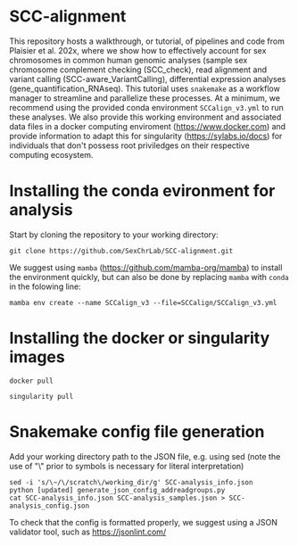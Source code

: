 # SCC-alignment

This repository hosts a walkthrough, or tutorial, of pipelines and code from Plaisier et al. 202x, where we show how to effectively account for sex chromosomes in common human genomic analyses (sample sex chromosome complement checking (SCC_check), read alignment and variant calling (SCC-aware_VariantCalling), differential expression analyses (gene_quantification_RNAseq). This tutorial uses ```snakemake``` as a workflow manager to streamline and parallelize these processes. At a minimum, we recommend using the provided conda environment ```SCCalign_v3.yml``` to run these analyses. We also provide this working environment and associated data files in a docker computing enviroment (https://www.docker.com) and provide information to adapt this for singularity (https://sylabs.io/docs) for individuals that don't possess root priviledges on their respective computing ecosystem.

# Installing the conda evironment for analysis

Start by cloning the repository to your working directory:

``` 
git clone https://github.com/SexChrLab/SCC-alignment.git 
```

We suggest using ```mamba``` (https://github.com/mamba-org/mamba) to install the environment quickly, but can also be done by replacing ```mamba``` with ```conda``` in the folowing line:
```
mamba env create --name SCCalign_v3 --file=SCCalign/SCCalign_v3.yml 
```

# Installing the docker or singularity images

```
docker pull
```

```
singularity pull
```

# Snakemake config file generation

Add your working directory path to the JSON file, e.g. using sed (note the use of "\\" prior to symbols is necessary for literal interpretation)

```
sed -i 's/\~/\/scratch\/working_dir/g' SCC-analysis_info.json
python [updated] generate_json_config_addreadgroups.py 
cat SCC-analysis_info.json SCC-analysis_samples.json > SCC-analysis_config.json
```

To check that the config is formatted properly, we suggest using a JSON validator tool, such as https://jsonlint.com/ 
